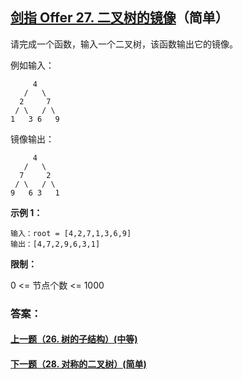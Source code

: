 ## [剑指 Offer 27. 二叉树的镜像](https://leetcode-cn.com/problems/er-cha-shu-de-jing-xiang-lcof/)（简单）

请完成一个函数，输入一个二叉树，该函数输出它的镜像。

例如输入：

```
     4
   /   \
  2     7
 / \   / \
1   3 6   9
```

镜像输出：

```
     4
   /   \
  7     2
 / \   / \
9   6 3   1
```

**示例 1：**

```
输入：root = [4,2,7,1,3,6,9]
输出：[4,7,2,9,6,3,1]
```



**限制：**

0 <= 节点个数 <= 1000



### 答案：



#### [上一题（26. 树的子结构）(中等)](https://github.com/sdwwld/leetCode/blob/master/src/main/java/com/wld/java/offer/剑指Offer26.md)

#### [下一题（28. 对称的二叉树）(简单)](https://github.com/sdwwld/leetCode/blob/master/src/main/java/com/wld/java/offer/剑指Offer28.md)